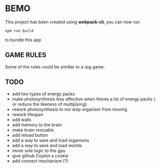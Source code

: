# BEMO

This project has been created using **webpack-cli**, you can now run

```
npm run build
```

to bundle this app

## GAME RULES

Some of the rules could be simillar to a rpg game.

## TODO

- add two types of energy packs
- make photosynthesis less effective when theres a lot of energy packs ( or reduce the likeness of multiplying)
- rework photosynthesis to not stop organism from moving
- rework lifespan
- add walls
- add memory to the brain
- make brain resizable
- add reload button
- add a way to save and load organisms
- add a way to save and load worlds
- move sole logic to the gpu
- give github Copilot a cookie
- add connect mechanism (?)

